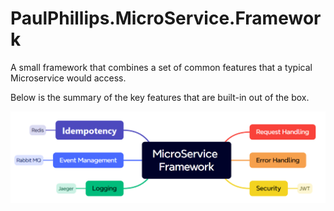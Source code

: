 # PaulPhillips.MicroService.Framework

A small framework that combines a set of common features that a typical Microservice would access.

Below is the summary of the key features that are built-in out of the box.

![Features](readme/Features.png)